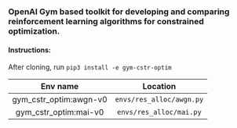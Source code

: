 
### OpenAI Gym based toolkit for developing and comparing reinforcement learning algorithms for constrained optimization.

#### Instructions:
After cloning, run
`pip3 install -e gym-cstr-optim`

|Env name        | Location  |
|:-:|:-:|
|gym_cstr_optim:awgn-v0| `envs/res_alloc/awgn.py`| 
|gym_cstr_optim:mai-v0| `envs/res_alloc/mai.py`| 
